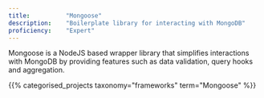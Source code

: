 ```yaml
---
title: 			"Mongoose"
description: 	"Boilerplate library for interacting with MongoDB"
proficiency:	"Expert"
---
```


Mongoose is a NodeJS based wrapper library that simplifies interactions with MongoDB by providing features such as data validation, query hooks and aggregation.

{{% categorised_projects taxonomy="frameworks" term="Mongoose" %}}
